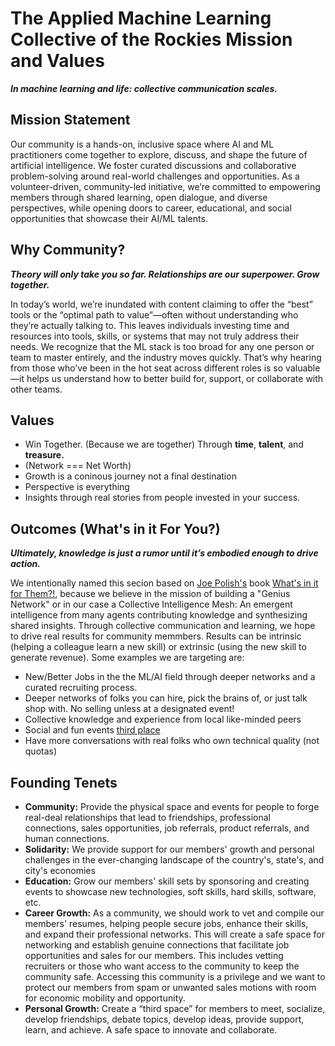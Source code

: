 
# The Applied Machine Learning Collective of the Rockies Mission and Values

***In machine learning and life: collective communication scales.***

## Mission Statement
Our community is a hands-on, inclusive space where AI and ML practitioners come together to explore, discuss, and shape the future of artificial intelligence. We foster curated discussions and collaborative problem-solving around real-world challenges and opportunities. As a volunteer-driven, community-led initiative, we’re committed to empowering members through shared learning, open dialogue, and diverse perspectives, while opening doors to career, educational, and social opportunities that showcase their AI/ML talents.


## Why Community?

***Theory will only take you so far. Relationships are our superpower. Grow together.***

In today’s world, we’re inundated with content claiming to offer the “best” tools or the “optimal path to value”—often without understanding who they’re actually talking to. This leaves individuals investing time and resources into tools, skills, or systems that may not truly address their needs.
We recognize that the ML stack is too broad for any one person or team to master entirely, and the industry moves quickly. That’s why hearing from those who’ve been in the hot seat across different roles is so valuable—it helps us understand how to better build for, support, or collaborate with other teams.


## Values
* Win Together. (Because we are together) Through **time**, **talent**, and **treasure.**
* (Network === Net Worth)
* Growth is a coninous journey not a final destination
* Perspective is everything 
* Insights through real stories from people invested in your success.


## Outcomes (What's in it For You?)

***Ultimately, knowledge is just a rumor until it’s embodied enough to drive action.***

We intentionally named this secion based on [Joe Polish's](https://joepolish.com/) book [What's in it for Them?!](https://www.goodreads.com/book/show/63189090-what-s-in-it-for-them), because we believe in the mission of building a "Genius Network" or in our case a Collective Intelligence Mesh: An emergent intelligence from many agents contributing knowledge and synthesizing shared insights.
Through collective communication and learning, we hope to drive real results for community memmbers. Results can be intrinsic (helping a colleague learn a new skill) or extrinsic (using the new skill to generate revenue).
Some examples we are targeting are: 
* New/Better Jobs in the the ML/AI field through deeper networks and a curated recruiting process. 
* Deeper networks of folks you can hire, pick the brains of, or just talk shop with. No selling unless at a designated event! 
* Collective knowledge and experience from local like-minded peers
* Social and fun events [third place](https://en.wikipedia.org/wiki/Third_place)
* Have more conversations with real folks who own technical quality (not quotas) 


## Founding Tenets 
* **Community:** Provide the physical space and events for people to forge real-deal relationships that lead to friendships, professional connections, sales opportunities, job referrals, product referrals, and human connections. 
* **Solidarity:** We provide support for our members' growth and personal challenges in the ever-changing landscape of the country's, state's, and city's economies
* **Education:** Grow our members' skill sets by sponsoring and creating events to showcase new technologies, soft skills, hard skills, software, etc. 
* **Career Growth:** As a community, we should work to vet and compile our members' resumes, helping people secure jobs, enhance their skills, and expand their professional networks. This will create a safe space for networking and establish genuine connections that facilitate job opportunities and sales for our members. This includes vetting recruiters or those who want access to the community to keep the community safe. Accessing this community is a privilege and we want to protect our members from spam or unwanted sales motions with room for economic mobility and opportunity. 
* **Personal Growth:** Create a “third space” for members to meet, socialize, develop friendships, debate topics, develop ideas, provide support, learn, and achieve. A safe space to innovate and collaborate. 
